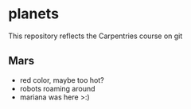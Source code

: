 # planets
This repository reflects the Carpentries course on git

## Mars
- red color, maybe too hot?
- robots roaming around
- mariana was here >:)
